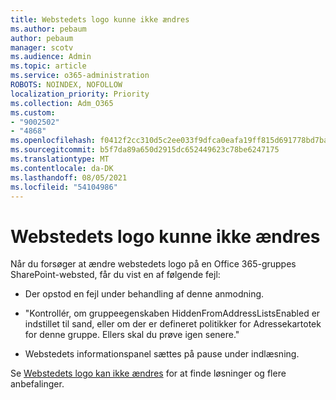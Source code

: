 ```yaml
---
title: Webstedets logo kunne ikke ændres
ms.author: pebaum
author: pebaum
manager: scotv
ms.audience: Admin
ms.topic: article
ms.service: o365-administration
ROBOTS: NOINDEX, NOFOLLOW
localization_priority: Priority
ms.collection: Adm_O365
ms.custom:
- "9002502"
- "4868"
ms.openlocfilehash: f0412f2cc310d5c2ee033f9dfca0eafa19ff815d691778bd7ba6030e6c494bdd
ms.sourcegitcommit: b5f7da89a650d2915dc652449623c78be6247175
ms.translationtype: MT
ms.contentlocale: da-DK
ms.lasthandoff: 08/05/2021
ms.locfileid: "54104986"
---
```

# <a name="unable-to-change-site-logo"></a>Webstedets logo kunne ikke ændres

Når du forsøger at ændre webstedets logo på en Office 365-gruppes SharePoint-websted, får du vist en af følgende fejl:

- Der opstod en fejl under behandling af denne anmodning.

- "Kontrollér, om gruppeegenskaben HiddenFromAddressListsEnabled er indstillet til sand, eller om der er defineret politikker for Adressekartotek for denne gruppe. Ellers skal du prøve igen senere."

- Webstedets informationspanel sættes på pause under indlæsning.

Se [Webstedets logo kan ikke ændres](https://docs.microsoft.com/sharepoint/troubleshoot/sites/error-when-changing-o365-site-logo) for at finde løsninger og flere anbefalinger.
